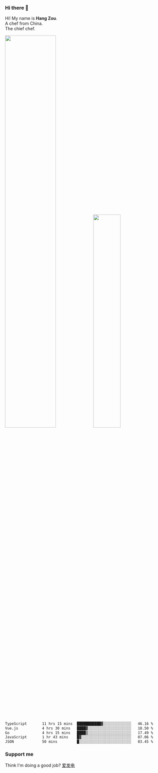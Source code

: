 ### Hi there 👋

Hi! My name is **Hang Zou**.  
A chef from China.  
The chief chef.

<img align="" width="57.5%" src="https://github-readme-stats.vercel.app/api?username=zouhangwithsweet&hide_title=true&hide_border=true&show_icons=true&include_all_commits=true&line_height=21" /><img align="" width="42.4%" src="https://github-readme-stats.vercel.app/api/top-langs/?username=zouhangwithsweet&hide_title=true&hide_border=true&layout=compact" />

<!--START_SECTION:waka-->

```txt
TypeScript       11 hrs 15 mins  ███████████▓░░░░░░░░░░░░░   46.16 %
Vue.js           4 hrs 30 mins   ████▓░░░░░░░░░░░░░░░░░░░░   18.50 %
Go               4 hrs 15 mins   ████▒░░░░░░░░░░░░░░░░░░░░   17.49 %
JavaScript       1 hr 43 mins    █▓░░░░░░░░░░░░░░░░░░░░░░░   07.06 %
JSON             50 mins         █░░░░░░░░░░░░░░░░░░░░░░░░   03.45 %
```

<!--END_SECTION:waka-->

### Support me

Think I'm doing a good job? [爱发电](https://afdian.net/@zouhangsweet)
